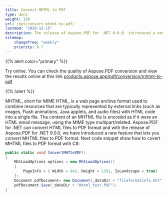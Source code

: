 ```yaml
---
title: Convert MHTML to PDF 
type: docs
weight: 150
url: /net/convert-mhtml-to-pdf/
lastmod: "2020-12-15"
description: The release of Aspose.PDF for .NET 9.0.0  introduced a new feature that allows you convert MHT files to PDF format.
sitemap:
    changefreq: "weekly"
    priority: 0.7
---
```


{{% alert color="primary" %}}

Try online. You can check the quality of Aspose.PDF conversion and view the results online at this link [products.aspose.app/pdf/conversion/mhtml-to-pdf](https://products.aspose.app/pdf/conversion/mhtml-to-pdf)

{{% /alert %}}

MHTML, short for MIME HTML, is a web page archive format used to combine resources that are typically represented by external links (such as images, Flash animations, Java applets, and audio files) with HTML code into a single file. The content of an MHTML file is encoded as if it were an HTML email message, using the MIME type multipart/related. Aspose.PDF for .NET can convert HTML files to PDF format and with the release of Aspose.PDF for .NET 9.0.0, we have introduced a new feature that lets you convert MHTML files to PDF format.
Next code snippet show how to covert MHTML files to PDF format with C#:

```csharp
public static void ConvertMHTtoPDF()
{
    MhtLoadOptions options = new MhtLoadOptions()
    {
        PageInfo = { Width = 842, Height = 1191, IsLandscape = true}
    };
    Document pdfDocument= new Document(_dataDir + "fileformatinfo.mht", options);
    pdfDocument.Save(_dataDir + "mhtml_test.PDF");
}
```
